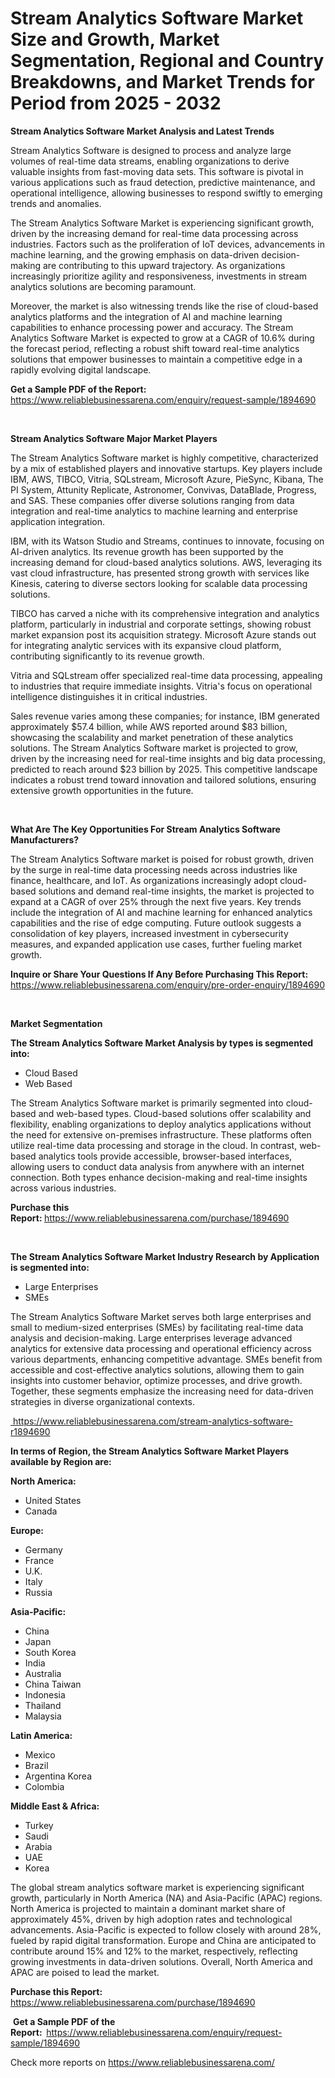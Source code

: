 <p><h1>Stream Analytics Software Market Size and Growth, Market Segmentation, Regional and Country Breakdowns, and Market Trends for Period from 2025 -  2032</h1></p><p><strong>Stream Analytics Software Market Analysis and Latest Trends</strong></p>
<p><p>Stream Analytics Software is designed to process and analyze large volumes of real-time data streams, enabling organizations to derive valuable insights from fast-moving data sets. This software is pivotal in various applications such as fraud detection, predictive maintenance, and operational intelligence, allowing businesses to respond swiftly to emerging trends and anomalies.</p><p>The Stream Analytics Software Market is experiencing significant growth, driven by the increasing demand for real-time data processing across industries. Factors such as the proliferation of IoT devices, advancements in machine learning, and the growing emphasis on data-driven decision-making are contributing to this upward trajectory. As organizations increasingly prioritize agility and responsiveness, investments in stream analytics solutions are becoming paramount.</p><p>Moreover, the market is also witnessing trends like the rise of cloud-based analytics platforms and the integration of AI and machine learning capabilities to enhance processing power and accuracy. The Stream Analytics Software Market is expected to grow at a CAGR of 10.6% during the forecast period, reflecting a robust shift toward real-time analytics solutions that empower businesses to maintain a competitive edge in a rapidly evolving digital landscape.</p></p>
<p><strong>Get a Sample PDF of the Report:&nbsp;</strong> <a href="https://www.reliablebusinessarena.com/enquiry/request-sample/1894690?utm_campaign=2819&utm_medium=2&utm_source=Github&utm_content=ia&utm_term=28032025&utm_id=stream-analytics-software">https://www.reliablebusinessarena.com/enquiry/request-sample/1894690</a></p>
<p>&nbsp;</p>
<p><strong>Stream Analytics Software Major Market Players</strong></p>
<p><p>The Stream Analytics Software market is highly competitive, characterized by a mix of established players and innovative startups. Key players include IBM, AWS, TIBCO, Vitria, SQLstream, Microsoft Azure, PieSync, Kibana, The PI System, Attunity Replicate, Astronomer, Convivas, DataBlade, Progress, and SAS. These companies offer diverse solutions ranging from data integration and real-time analytics to machine learning and enterprise application integration.</p><p>IBM, with its Watson Studio and Streams, continues to innovate, focusing on AI-driven analytics. Its revenue growth has been supported by the increasing demand for cloud-based analytics solutions. AWS, leveraging its vast cloud infrastructure, has presented strong growth with services like Kinesis, catering to diverse sectors looking for scalable data processing solutions.</p><p>TIBCO has carved a niche with its comprehensive integration and analytics platform, particularly in industrial and corporate settings, showing robust market expansion post its acquisition strategy. Microsoft Azure stands out for integrating analytic services with its expansive cloud platform, contributing significantly to its revenue growth. </p><p>Vitria and SQLstream offer specialized real-time data processing, appealing to industries that require immediate insights. Vitria's focus on operational intelligence distinguishes it in critical industries. </p><p>Sales revenue varies among these companies; for instance, IBM generated approximately $57.4 billion, while AWS reported around $83 billion, showcasing the scalability and market penetration of these analytics solutions. The Stream Analytics Software market is projected to grow, driven by the increasing need for real-time insights and big data processing, predicted to reach around $23 billion by 2025. This competitive landscape indicates a robust trend toward innovation and tailored solutions, ensuring extensive growth opportunities in the future.</p></p>
<p>&nbsp;</p>
<p><strong>What Are The Key Opportunities For Stream Analytics Software Manufacturers?</strong></p>
<p><p>The Stream Analytics Software market is poised for robust growth, driven by the surge in real-time data processing needs across industries like finance, healthcare, and IoT. As organizations increasingly adopt cloud-based solutions and demand real-time insights, the market is projected to expand at a CAGR of over 25% through the next five years. Key trends include the integration of AI and machine learning for enhanced analytics capabilities and the rise of edge computing. Future outlook suggests a consolidation of key players, increased investment in cybersecurity measures, and expanded application use cases, further fueling market growth.</p></p>
<p><strong>Inquire or Share Your Questions If Any Before Purchasing This Report:</strong> <a href="https://www.reliablebusinessarena.com/enquiry/pre-order-enquiry/1894690?utm_campaign=2819&utm_medium=2&utm_source=Github&utm_content=ia&utm_term=28032025&utm_id=stream-analytics-software">https://www.reliablebusinessarena.com/enquiry/pre-order-enquiry/1894690</a></p>
<p>&nbsp;</p>
<p><strong>Market Segmentation</strong></p>
<p><strong>The Stream Analytics Software Market Analysis by types is segmented into:</strong></p>
<p><ul><li>Cloud Based</li><li>Web Based</li></ul></p>
<p><p>The Stream Analytics Software market is primarily segmented into cloud-based and web-based types. Cloud-based solutions offer scalability and flexibility, enabling organizations to deploy analytics applications without the need for extensive on-premises infrastructure. These platforms often utilize real-time data processing and storage in the cloud. In contrast, web-based analytics tools provide accessible, browser-based interfaces, allowing users to conduct data analysis from anywhere with an internet connection. Both types enhance decision-making and real-time insights across various industries.</p></p>
<p><strong>Purchase this Report:&nbsp;</strong><a href="https://www.reliablebusinessarena.com/purchase/1894690?utm_campaign=2819&utm_medium=2&utm_source=Github&utm_content=ia&utm_term=28032025&utm_id=stream-analytics-software">https://www.reliablebusinessarena.com/purchase/1894690</a></p>
<p>&nbsp;</p>
<p><strong>The Stream Analytics Software Market Industry Research by Application is segmented into:</strong></p>
<p><ul><li>Large Enterprises</li><li>SMEs</li></ul></p>
<p><p>The Stream Analytics Software Market serves both large enterprises and small to medium-sized enterprises (SMEs) by facilitating real-time data analysis and decision-making. Large enterprises leverage advanced analytics for extensive data processing and operational efficiency across various departments, enhancing competitive advantage. SMEs benefit from accessible and cost-effective analytics solutions, allowing them to gain insights into customer behavior, optimize processes, and drive growth. Together, these segments emphasize the increasing need for data-driven strategies in diverse organizational contexts.</p></p>
<p><a href="https://www.reliablebusinessarena.com/stream-analytics-software-r1894690?utm_campaign=2819&utm_medium=2&utm_source=Github&utm_content=ia&utm_term=28032025&utm_id=stream-analytics-software">&nbsp;https://www.reliablebusinessarena.com/stream-analytics-software-r1894690</a></p>
<p><strong>In terms of Region, the Stream Analytics Software Market Players available by Region are:</strong></p>
<p>
    <p> <strong> North America: </strong>
        <ul>
            <li>United States</li>
            <li>Canada</li>
        </ul>
        </p> 
    <p> <strong> Europe: </strong>
        <ul>
            <li>Germany</li>
            <li>France</li>
            <li>U.K.</li>
            <li>Italy</li>
            <li>Russia</li>
        </ul>
        </p> 
    <p> <strong> Asia-Pacific: </strong>
        <ul>
            <li>China</li>
            <li>Japan</li>
            <li>South Korea</li>
            <li>India</li>
            <li>Australia</li>
            <li>China Taiwan</li>
            <li>Indonesia</li>
            <li>Thailand</li>
            <li>Malaysia</li>
        </ul>
        </p> 
    <p> <strong> Latin America: </strong>
        <ul>
            <li>Mexico</li>
            <li>Brazil</li>
            <li>Argentina Korea</li>
            <li>Colombia</li>
        </ul>
        </p> 
    <p> <strong> Middle East & Africa: </strong>
        <ul>
            <li>Turkey</li>
            <li>Saudi</li>
            <li>Arabia</li>
            <li>UAE</li>
            <li>Korea</li>
        </ul>
    </p>
    </p>
<p><p>The global stream analytics software market is experiencing significant growth, particularly in North America (NA) and Asia-Pacific (APAC) regions. North America is projected to maintain a dominant market share of approximately 45%, driven by high adoption rates and technological advancements. Asia-Pacific is expected to follow closely with around 28%, fueled by rapid digital transformation. Europe and China are anticipated to contribute around 15% and 12% to the market, respectively, reflecting growing investments in data-driven solutions. Overall, North America and APAC are poised to lead the market.</p></p>
<p><strong>Purchase this Report: </strong><a href="https://www.reliablebusinessarena.com/purchase/1894690?utm_campaign=2819&utm_medium=2&utm_source=Github&utm_content=ia&utm_term=28032025&utm_id=stream-analytics-software">https://www.reliablebusinessarena.com/purchase/1894690</a></p>
<p>&nbsp;<strong>Get a Sample PDF of the Report:&nbsp;&nbsp;</strong><a href="https://www.reliablebusinessarena.com/enquiry/request-sample/1894690?utm_campaign=2819&utm_medium=2&utm_source=Github&utm_content=ia&utm_term=28032025&utm_id=stream-analytics-software">https://www.reliablebusinessarena.com/enquiry/request-sample/1894690</a></p>
<p><strong></strong></p>
<p>Check more reports on <a href="https://www.reliablebusinessarena.com/?utm_campaign=2819&utm_medium=2&utm_source=Github&utm_content=ia&utm_term=28032025&utm_id=stream-analytics-software">https://www.reliablebusinessarena.com/</a></p>